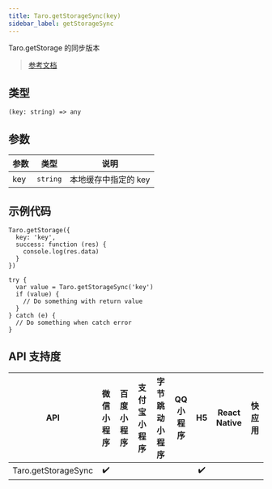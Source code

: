 ```yaml
---
title: Taro.getStorageSync(key)
sidebar_label: getStorageSync
---
```


Taro.getStorage 的同步版本

> [参考文档](https://developers.weixin.qq.com/miniprogram/dev/api/storage/wx.getStorageSync.html)

## 类型

```tsx
(key: string) => any
```

## 参数

| 参数 | 类型 | 说明 |
| --- | --- | --- |
| key | `string` | 本地缓存中指定的 key |

## 示例代码

```tsx
Taro.getStorage({
  key: 'key',
  success: function (res) {
    console.log(res.data)
  }
})
```

```tsx
try {
  var value = Taro.getStorageSync('key')
  if (value) {
    // Do something with return value
  }
} catch (e) {
  // Do something when catch error
}
```

## API 支持度

| API | 微信小程序 | 百度小程序 | 支付宝小程序 | 字节跳动小程序 | QQ 小程序 | H5 | React Native | 快应用 |
| :---: | :---: | :---: | :---: | :---: | :---: | :---: | :---: | :---: |
| Taro.getStorageSync | ✔️ |  |  |  |  | ✔️ |  |  |
